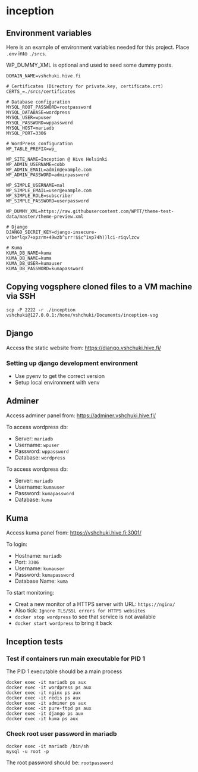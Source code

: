 # inception

## Environment variables

Here is an example of environment variables needed for this project. Place `.env` into `./srcs`.

WP_DUMMY_XML is optional and used to seed some dummy posts.

```
DOMAIN_NAME=vshchuki.hive.fi

# Certificates (Directory for private.key, certificate.crt)
CERTS_=./srcs/certificates

# Database configuration
MYSQL_ROOT_PASSWORD=rootpassword
MYSQL_DATABASE=wordpress
MYSQL_USER=wpuser
MYSQL_PASSWORD=wppassword
MYSQL_HOST=mariadb
MYSQL_PORT=3306

# WordPress configuration
WP_TABLE_PREFIX=wp_

WP_SITE_NAME=Inception @ Hive Helsinki
WP_ADMIN_USERNAME=cobb
WP_ADMIN_EMAIL=admin@example.com
WP_ADMIN_PASSWORD=adminpassword

WP_SIMPLE_USERNAME=mal
WP_SIMPLE_EMAIL=user@example.com
WP_SIMPLE_ROLE=subscriber
WP_SIMPLE_PASSWORD=userpassword

WP_DUMMY_XML=https://raw.githubusercontent.com/WPTT/theme-test-data/master/theme-preview.xml

# Django
DJANGO_SECRET_KEY=django-insecure-v!be*lqx7+xpzrm+49wzb^urr!$$c^1vp74h))lci-riqvlzcw

# Kuma
KUMA_DB_NAME=kuma
KUMA_DB_NAME=kuma
KUMA_DB_USER=kumauser
KUMA_DB_PASSWORD=kumapassword
```

## Copying vogsphere cloned files to a VM machine via SSH

```
scp -P 2222 -r ./inception vshchuki@127.0.0.1:/home/vshchuki/Documents/inception-vog
```

## Django

Access the static website from: https://django.vshchuki.hive.fi/

### Setting up django development environment

- Use pyenv to get the correct version
- Setup local environment with venv

## Adminer

Access adminer panel from: https://adminer.vshchuki.hive.fi/

To access wordpress db:

- Server: `mariadb`
- Username: `wpuser`
- Password: `wppassword`
- Database: `wordpress`

To access wordpress db:

- Server: `mariadb`
- Username: `kumauser`
- Password: `kumapassword`
- Database: `kuma`

## Kuma

Access kuma panel from: https://vshchuki.hive.fi:3001/

To login:

- Hostname: `mariadb`
- Port: `3306`
- Username: `kumauser`
- Password: `kumapassword`
- Database Name: `kuma`

To start monitoring:

- Creat a new monitor of a HTTPS server with URL: `https://nginx/`
- Also tick: `Ignore TLS/SSL errors for HTTPS websites`
- `docker stop wordpress` to see that service is not available
- `docker start wordpress` to bring it back


## Inception tests

### Test if containers run main executable for PID 1

The PID 1 executable should be a main process

```
docker exec -it mariadb ps aux
docker exec -it wordpress ps aux
docker exec -it nginx ps aux
docker exec -it redis ps aux
docker exec -it adminer ps aux
docker exec -it pure-ftpd ps aux
docker exec -it django ps aux
docker exec -it kuma ps aux
```

### Check root user password in mariadb

```
docker exec -it mariadb /bin/sh
mysql -u root -p
```

The root password should be: `rootpassword`